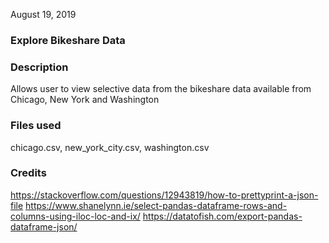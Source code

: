 August 19, 2019

### Explore Bikeshare Data

### Description
Allows user to view selective data from the bikeshare data available from Chicago, New York and Washington

### Files used
chicago.csv, new_york_city.csv, washington.csv

### Credits
https://stackoverflow.com/questions/12943819/how-to-prettyprint-a-json-file
https://www.shanelynn.ie/select-pandas-dataframe-rows-and-columns-using-iloc-loc-and-ix/
https://datatofish.com/export-pandas-dataframe-json/

